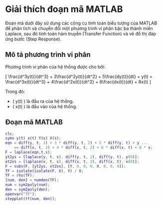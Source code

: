 # Giải thích đoạn mã MATLAB

Đoạn mã dưới đây sử dụng các công cụ tính toán biểu tượng của MATLAB để phân tích và chuyển đổi một phương trình vi phân bậc ba thành miền Laplace, sau đó tính toán hàm truyền (Transfer Function) và vẽ đồ thị đáp ứng bước (Step Response).

## Mô tả phương trình vi phân

Phương trình vi phân của hệ thống được cho bởi:

\[
\frac{d^3y(t)}{dt^3} + 3\frac{d^2y(t)}{dt^2} + 5\frac{dy(t)}{dt} + y(t) = \frac{d^3x(t)}{dt^3} + 4\frac{d^2x(t)}{dt^2} + 6\frac{dx(t)}{dt} + 8x(t)
\]

Trong đó:
- \( y(t) \) là đầu ra của hệ thống.
- \( x(t) \) là đầu vào của hệ thống.

## Đoạn mã MATLAB

```matlab
clc;
syms y(t) x(t) Y(s) X(s);
eqn = diff(y, t, 3) + 3 * diff(y, t, 2) + 5 * diff(y, t) + y ...
    == diff(x, t, 3) + 4 * diff(x, t, 2) + 6 * diff(x, t) + 8 * x;
F = laplace(eqn,t,s);
yt2ys = [laplace(y, t, s), diff(y, t, 2), diff(y, t), y(0)];
xt2xs = [laplace(x, t, s), diff(x, t, 2), diff(x, t), x(0)];
F = subs(F, [yt2ys, xt2xs], [Y, 0, 0, 0, X, 0, 0, 0]);
TF = isolate(isolate(F, X), Y) / X;
TF = rhs(TF);
[num, den] = numden(TF);
num = sym2poly(num);
den = sym2poly(den);
openvar("TF");
stepplot(tf(num, den));
